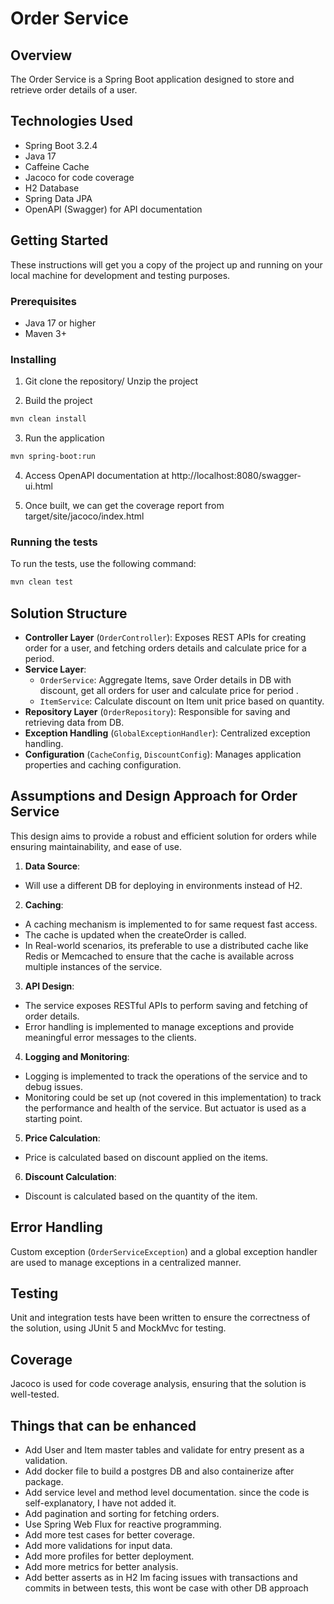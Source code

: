 # Order Service

## Overview

The Order Service is a Spring Boot application designed to store and retrieve order details of a user.

## Technologies Used

- Spring Boot 3.2.4
- Java 17
- Caffeine Cache
- Jacoco for code coverage
- H2 Database
- Spring Data JPA
- OpenAPI (Swagger) for API documentation

## Getting Started

These instructions will get you a copy of the project up and running on your local machine for development and testing purposes.

### Prerequisites

- Java 17 or higher
- Maven 3+

### Installing

1. Git clone the repository/ Unzip the project

2. Build the project
```bash
mvn clean install
```
3. Run the application
```bash
mvn spring-boot:run
```
4. Access OpenAPI documentation at http://localhost:8080/swagger-ui.html

5. Once built, we can get the coverage report from target/site/jacoco/index.html

### Running the tests
To run the tests, use the following command:
```bash
mvn clean test
```

## Solution Structure

- **Controller Layer** (`OrderController`): Exposes REST APIs for creating order for a user, and fetching orders details and calculate price for a period.
- **Service Layer**:
  - `OrderService`: Aggregate Items, save Order details in DB with discount, get all orders for user and calculate price for period .
  - `ItemService`: Calculate discount on Item unit price based on quantity.
- **Repository Layer** (`OrderRepository`): Responsible for saving and retrieving data from DB.
- **Exception Handling** (`GlobalExceptionHandler`): Centralized exception handling.
- **Configuration** (`CacheConfig`, `DiscountConfig`): Manages application properties and caching configuration.

## Assumptions and Design Approach for Order Service

This design aims to provide a robust and efficient solution for orders while ensuring maintainability, and ease of use.

1. **Data Source**:
  - Will use a different DB for deploying in environments instead of H2.

2. **Caching**:
  - A caching mechanism is implemented to for same request fast access.
  - The cache is updated when the createOrder is called.
  - In Real-world scenarios, its preferable to use a distributed cache like Redis or Memcached to ensure that the cache is available across multiple instances of the service.

3. **API Design**:
  - The service exposes RESTful APIs to perform saving and fetching of order details.
  - Error handling is implemented to manage exceptions and provide meaningful error messages to the clients.

4. **Logging and Monitoring**:
  - Logging is implemented to track the operations of the service and to debug issues.
  - Monitoring could be set up (not covered in this implementation) to track the performance and health of the service. But actuator is used as a starting point.

5. **Price Calculation**:
  - Price is calculated based on discount applied on the items.

6. **Discount Calculation**:
  - Discount is calculated based on the quantity of the item.

## Error Handling

Custom exception (`OrderServiceException`) and a global exception handler are used to manage exceptions in a centralized manner.

## Testing

Unit and integration tests have been written to ensure the correctness of the solution, using JUnit 5 and MockMvc for testing.

## Coverage

Jacoco is used for code coverage analysis, ensuring that the solution is well-tested.

## Things that can be enhanced

- Add User and Item master tables and validate for entry present as a validation.
- Add docker file to build a postgres DB and also containerize after package.
- Add service level and method level documentation. since the code is self-explanatory, I have not added it.
- Add pagination and sorting for fetching orders.
- Use Spring Web Flux for reactive programming.
- Add more test cases for better coverage.
- Add more validations for input data.
- Add more profiles for better deployment.
- Add more metrics for better analysis.
- Add better asserts as in H2 Im facing issues with  transactions and commits in between tests, this wont be case with other DB approach
